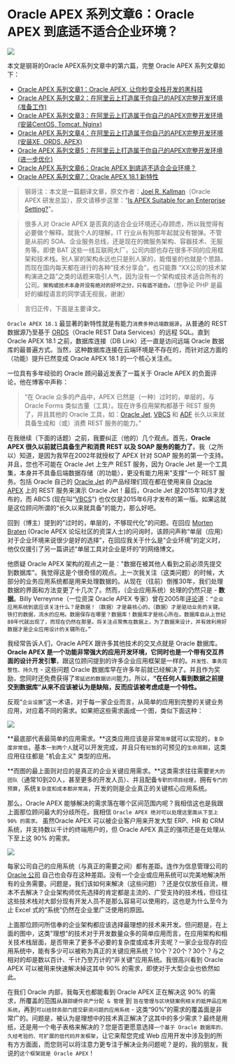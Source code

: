 # Oracle APEX 系列文章6：Oracle APEX 到底适不适合企业环境？



![](https://ws1.sinaimg.cn/large/006By2pOly1fr9nu8eldxj31r115owkv.jpg)


本文是钢哥的Oracle APEX系列文章中的第六篇，完整 Oracle APEX 系列文章如下：
- [Oracle APEX 系列文章1：Oracle APEX, 让你秒变全栈开发的黑科技](https://wangfanggang.com/Oracle/Oracle-APEX/apex-series-1/)
- [Oracle APEX 系列文章2：在阿里云上打造属于你自己的APEX完整开发环境 (准备工作)](https://wangfanggang.com/Oracle/Oracle-APEX/apex-series-2/)
- [Oracle APEX 系列文章3：在阿里云上打造属于你自己的APEX完整开发环境 (安装CentOS, Tomcat, Nginx)](https://wangfanggang.com/Oracle/Oracle-APEX/apex-series-3/)
- [Oracle APEX 系列文章4：在阿里云上打造属于你自己的APEX完整开发环境 (安装XE, ORDS, APEX)](https://wangfanggang.com/Oracle/Oracle-APEX/apex-series-4/)
- [Oracle APEX 系列文章5：在阿里云上打造属于你自己的APEX完整开发环境 (进一步优化)](https://wangfanggang.com/Oracle/Oracle-APEX/apex-series-5/)
- [Oracle APEX 系列文章6：Oracle APEX 到底适不适合企业环境？](https://wangfanggang.com/Oracle/Oracle-APEX/apex-series-6/)
- [Oracle APEX 系列文章7：Oracle APEX 18.1 新特性](https://wangfanggang.com/Oracle/Oracle-APEX/apex-series-7/)


> 钢哥注：本文是一篇翻译文章，原文作者：[Joel R. Kallman](https://www.blogger.com/profile/01915290758512999160)（Oracle APEX 研发总监），原文请移步这里：“[Is APEX Suitable for an Enterprise Setting?](http://joelkallman.blogspot.com/2018/05/is-apex-suitable-for-enterprise-setting.html?m=1&from=timeline&isappinstalled=0)”。

> 很多人对 Oracle APEX 是否真的适合企业环境还心存顾虑，所以我觉得有必要做个解释。就我个人的理解，IT 行业从有狗那年起就没有银弹。不管是从前的 SOA、企业服务总线，还是现在的微服务架构、容器技术、无服务等。即使 BAT 这些一线互联网大厂，公司内部也存在很多不同的应用框架和技术栈。别人家的架构永远也只是别人家的，能借鉴的也就是个思路，而现在国内每天都在进行的各种“技术分享会”，也只能靠 “XX公司的技术架构演进之路”之类的话题来吸引人气，因为没有一个架构或技术适合所有的公司。**`架构或技术本身并没有绝对的好坏之分，只有适不适合。`**（想争论 PHP 是最好的编程语言的同学请无视我，谢谢）

> 言归正传，下面是主要译文。



`Oracle APEX 18.1` 最显著的新特性就是有能力`消费多种远端数据源`，从普通的 REST 数据源乃至基于 [ORDS](http://www.oracle.com/technetwork/developer-tools/rest-data-services/overview/index.html)（Oracle REST Data Services）的远程 SQL。直到 Oracle APEX 18.1 之前，数据库连接（DB Link）还一直是访问远端 Oracle 数据库的最普遍方式。当然，这种数据库连接在云端环境是不存在的，而针对这方面的（功能）提升已然变成 Oracle APEX 18.1 的一个核心关注点。


<!-- more -->


一位具有多年经验的 Oracle 顾问最近发表了一篇关于 Oracle APEX 的负面评论，他在博客中声称：
> “在 Oracle 众多的产品中，APEX 已然是（一种）过时的，单层的，与 Oracle Forms 类似古董（工具）。现在许多应用架构都基于 REST 服务了，并且其他的 Oracle 工具，如：[Oracle Jet](http://oraclejet.org/), [VBCS](https://cloud.oracle.com/visual-builder) 和 [ADF](http://www.oracle.com/technetwork/developer-tools/adf/overview/index.html) 长久以来就具备生成和（或）消费 REST 服务的能力。”

在我继续（下面的话题）之前，我要纠正（他的）几个观点。首先，**Oracle APEX 很久以前就已具备生产和消费 REST 以及 SOAP 服务的能力了**。我（之所以）知道，是因为我早在2002年就授权了 APEX 针对 SOAP 服务的第一个支持。并且，您也不可能在 Oracle Jet 上生产 REST 服务，因为 Oracle Jet 是一个工具集，本身并不具备后端数据存储（的功能），更没有能力用来"支撑"一个 REST 服务。包括 Oracle 自己的 [Oracle Jet](http://oraclejet.org/) 的产品经理们现在都在使用来自 [Oracle APEX](apex.oracle.com) 上的 REST 服务来演示 Oracle Jet！最后，Oracle Jet 是2015年10月才发布的，而 ABCS (现在叫“[VBCS](https://cloud.oracle.com/visual-builder)”) 也仅仅是2015年6月才发布的第一版。如果这就是这位顾问所谓的“长久以来就具备”的能力，那么好吧。

回到（博主）提到的"过时的，单层的，不够现代化"的问题。在回应 [Morten Braten](https://twitter.com/mortenbraten) (Oracle APEX 论坛社区的资深人士)的问询时，该顾问声称“单层（应用）对于企业环境来说很少是好的选择”，在回应我关于什么是"企业环境"的定义时，他仅仅援引了另一篇讲述“单层工具对企业是坏的”的网络博文。

他质疑 Oracle APEX 架构的观点之一是："数据在被其他人看到之前必须先提交到数据库"。我觉得这是个很奇怪的观点。上一次我关注（这类问题）的时候，大部分的业务应用系统都是用来处理数据的。从现在（往前）倒推30年，我们处理数据的界面和方法变更了十几次了。然而，（企业应用系统）处理的仍然只是 - **数据**。Billy Verreynne（一位资深 Oracle APEX 专家）曾在2005年[评论](https://community.oracle.com/message/886570)道：`“企业应用系统到底应该关注什么？是数据！（数据）才是最核心的，（数据）才是驱动业务的关键。铁打的数据，流水的应用。数据保存在哪里？数据库！数据库才是核心所在。数据库自从上世纪80年代就出现了，而现在仍然在那里。将关注点聚焦在数据上，为了数据来设计，并有效利用好数据才是企业应用设计的关键所在。”`

我经常告诉人们，Oracle APEX 跟许多其他技术的交叉点就是 Oracle 数据库。**Oracle APEX 是一个功能非常强大的应用开发环境，它同时也是一个带有交互界面的设计开发引擎**，跟这位顾问提到的许多企业应用框架是一样的。`并发性、事务完整性、持久性` - 这些问题 Oracle 数据库早在许多年前就已经解决了。并且作为奖励，您同时还免费获得了`零延迟的数据访问`能力。所以，**“在任何人看到数据之前提交到数据库”从来不应该被认为是缺陷，反而应该被考虑成是一个特性。**

反观“`企业设置`”这一术语，对于每一家企业而言，从简单的应用到完整的关键业务应用，对应着不同的需求。如果把这些需求画成一个图，类似下面这种：

![](https://ws1.sinaimg.cn/large/006By2pOgy1fr91nx7r55j304c08wdfo.jpg)

**最底部代表最简单的应用需求。**这类应用应该是非常`简单`就可以实现的，`复杂度非常低`，基本`一到两个人`就可以开发完成，并且只有`短暂`的可预见的`生命周期`，这类应用往往都是 "机会主义" 类型的应用。

**而图的最上面则对应的是真正的企业关键应用需求。**这类需求往往需要`更大的团队`（通常10到20人，甚至更多的开发人员）、并且配备`专职的项目经理`，拥有`专门的预算`，系统`复杂度和成本都非常高`，开发的则是企业真正的关键核心应用系统。

那么，Oracle APEX 能够解决的需求落在哪个区间范围内呢？我相信这也是我跟上面那位顾问最大的分歧所在。我相信 `Oracle APEX 绝对可以处理这里面从下至上 90% 的需求。` 虽然Oracle APEX 可以被企业客户用来开发大型 ERP、HR 和 CRM 系统，并支持数以千计的终端用户的，但 Oracle APEX 真正的强项还是在处理从下至上这 90% 的需求。

![](https://ws1.sinaimg.cn/large/006By2pOly1fr9h46t01bj304408waa0.jpg)

每家公司自己的应用系统（与真正的需要之间）都有差距。连作为信息管理公司的 [Oracle 公司](https://www.oracle.com/) 自己也会存在这种差距。没有一个企业或应用系统可以完美地解决所有的业务需要。问题是，我们该如何来解决（这些问题）？还是仅仅放任自流，根本不去解决？企业架构师优先选择的肯定都是主流的、广受支持的技术栈，但往往这些技术栈对大部分现有开发人员不是那么容易可以使用的，这也是为什么至今为止 Excel 式的“系统”仍然在企业里广泛使用的原因。

上面那位顾问所信奉的企业架构都应该选择最理想的技术来开发。但问题是，在上面的图中，这类"理想"的技术对于开发数量众多的简单应用而言，在应用架构和相关技术栈层面，是否带来了更多不必要的复杂度或成本开支呢？一家企业现存的应用系统中，能有多少可以被称为真正的关键应用系统？10个？20个？30个？与之相对的却是数以百计、千计乃至万计的“非关键”应用系统。我很高兴看到 Oracle APEX 可以被用来快速解决掉这其中 90% 的需求，即使对于大型企业也依然如此。

在我们 Oracle 内部，我每天也都能看到 Oracle APEX 正在解决这 90% 的需求，所覆盖的范围从`跟踪硬件资产分配 & 管理` 到 `旨在管理与区块链案例相关的抵押品应用系统`，再到`可以给财务部门提交薪资问题的应用系统` - 这类“90%”的需求的覆盖面是非常广的。问题是，被认为是理想中的技术真正解决了这其中的多少需求？最终是用纸，还是用一个电子表格来解决的？您是否更愿意选择`一个基于 Oracle 数据库的、久经考验的、可扩展的低代码开发框架`，让它来帮您完成 Web 应用开发中涉及到的所有方方面面，而您则可以将注意力更专注于解决业务问题呢？是的，我的朋友，我说的`这个框架就是 Oracle APEX`！
